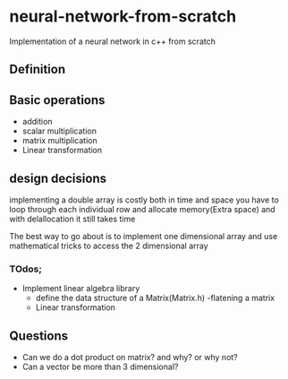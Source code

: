 # neural-network-from-scratch
Implementation of a neural network in c++ from scratch

## Definition


## Basic operations
- addition
- scalar multiplication
- matrix multiplication
- Linear transformation


## design decisions
implementing a double array is costly both in time and space
you have to loop through each individual row and allocate memory(Extra space) and with delallocation it still takes time

The best way to go about is to implement one dimensional array and use mathematical tricks to access the 2 dimensional array 


### TOdos;

- Implement linear algebra library 
    - define the data structure of a Matrix(Matrix.h) 
    -flatening a matrix
    - Linear transformation


## Questions
- Can we do a dot product on matrix? and why? or why not?
- Can a vector be more than 3 dimensional?